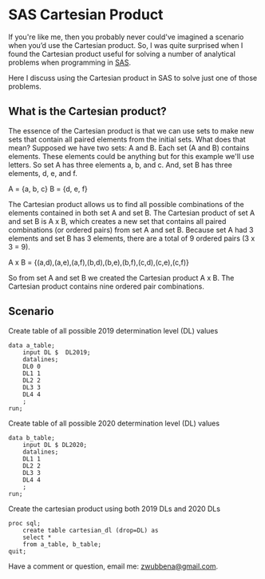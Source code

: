 # SAS Cartesian Product

If you're like me, then you probably never could've imagined a scenario when you’d use the Cartesian product. So, I was quite surprised when I found the Cartesian product useful for solving a number of analytical problems when programming in [SAS](https://www.sas.com/en_us/home.html). 

Here I discuss using the Cartesian product in SAS to solve just one of those problems. 

## What is the Cartesian product?

The essence of the Cartesian product is that we can use sets to make new sets that contain all paired elements from the initial sets. What does that mean? Supposed we have two sets: A and B. Each set (A and B) contains elements. These elements could be anything but for this example we'll use letters. So set A has three elements a, b, and c. And, set B has three elements, d, e, and f.

A = {a, b, c}
B = {d, e, f}

The Cartesian product allows us to find all possible combinations of the elements contained in both set A and set B. The Cartesian product of set A and set B is A x B, which creates a new set that contains all paired combinations (or ordered pairs) from set A and set B. Because set A had 3 elements and set B has 3 elements, there are a total of 9 ordered pairs (3 x 3 = 9).

A x B = {(a,d),(a,e),(a,f),(b,d),(b,e),(b,f),(c,d),(c,e),(c,f)}

So from set A and set B we created the Cartesian product A x B. The Cartesian product contains nine ordered pair combinations.

## Scenario



Create table of all possible 2019 determination level (DL) values
```
data a_table;
	input DL $  DL2019;
	datalines;
	DL0 0
	DL1 1
	DL2 2
	DL3 3
	DL4 4
	;
run;
```


Create table of all possible 2020 determination level (DL) values

```
data b_table;
	input DL $ DL2020;
	datalines;
	DL1 1
	DL2 2
	DL3 3
	DL4 4
	;
run;
```

Create the cartesian product using both 2019 DLs and 2020 DLs

```
proc sql;
	create table cartesian_dl (drop=DL) as
	select *
	from a_table, b_table;
quit;
```

Have a comment or question, email me: zwubbena@gmail.com.
